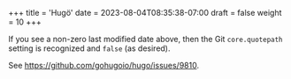 +++
title = 'Hugö'
date = 2023-08-04T08:35:38-07:00
draft = false
weight = 10
+++

If you see a non-zero last modified date above, then the Git `core.quotepath` setting is recognized and `false` (as desired).

See <https://github.com/gohugoio/hugo/issues/9810>.
